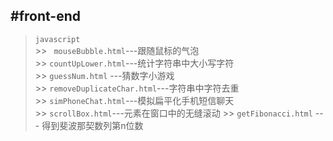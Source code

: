 #front-end
----------
>`javascript`  
	>> ` mouseBubble.html`---跟随鼠标的气泡  
	>> `countUpLower.html`---统计字符串中大小写字符  
	>> `guessNum.html` ---猜数字小游戏  
	>> `removeDuplicateChar.html`---字符串中字符去重  
	>> `simPhoneChat.html`---模拟扁平化手机短信聊天  
	>> `scrollBox.html`---元素在窗口中的无缝滚动
	>> `getFibonacci.html` --- 得到斐波那契数列第n位数
